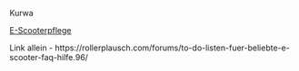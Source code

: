 Kurwa

[E\-Scooterpflege](https://rollerplausch.com/forums/to-do-listen-fuer-beliebte-e-scooter-faq-hilfe.96/)

Link allein - https://rollerplausch\.com/forums/to-do-listen-fuer-beliebte-e-scooter-faq-hilfe\.96/

